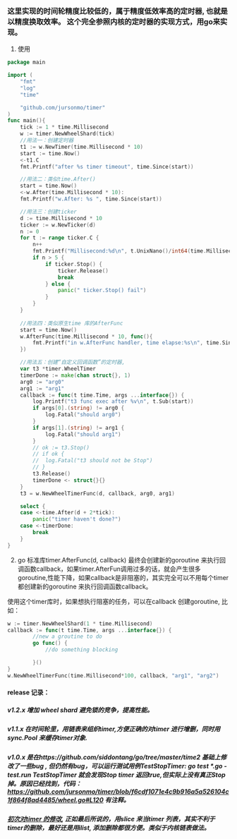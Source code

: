### 这里实现的时间轮精度比较低的，属于精度低效率高的定时器, 也就是以精度换取效率。 这个完全参照内核的定时器的实现方式，用go来实现。 

1. 使用
```go
package main

import (
	"fmt"
	"log"
	"time"

	"github.com/jursonmo/timer"
)
func main(){
	tick := 1 * time.Millisecond
	w := timer.NewWheelShard(tick)
	//用法一：创建定时器
	t1 := w.NewTimer(time.Millisecond * 10)
	start := time.Now()
	<-t1.C
	fmt.Printf("after %s timer timeout", time.Since(start))

	//用法二：类似time.After()
	start = time.Now()
	<-w.After(time.Millisecond * 10):
	fmt.Printf("w.After: %s ", time.Since(start))

	//用法三：创建ticker
	d := time.Millisecond * 10
	ticker := w.NewTicker(d)
	n := 0
	for t := range ticker.C {
		n++
		fmt.Printf("Millisecond:%d\n", t.UnixNano()/int64(time.Millisecond))
		if n > 5 {
			if ticker.Stop() {
				ticker.Release()
				break
			} else {
				panic(" ticker.Stop() fail")
			}
		}
	}
	
	//用法四：类似原生time 库的AfterFunc
	start = time.Now()
	w.AfterFunc(time.Millisecond * 10, func(){
		fmt.Printf("in w.AfterFunc handler, time elapse:%s\n", time.Since(start))
	})

	//用法五：创建“自定义回调函数”的定时器, 
	var t3 *timer.WheelTimer
	timerDone := make(chan struct{}, 1)
	arg0 := "arg0"
	arg1 := "arg1"
	callback := func(t time.Time, args ...interface{}) {
		log.Printf("t3 func exec after %v\n", t.Sub(start))
		if args[0].(string) != arg0 {
			log.Fatal("should arg0")
		}
		if args[1].(string) != arg1 {
			log.Fatal("should arg1")
		}
		// ok := t3.Stop()
		// if ok {
		// 	log.Fatal("t3 should not be Stop")
		// }
		t3.Release()
		timerDone <- struct{}{}
	}
	t3 = w.NewWheelTimerFunc(d, callback, arg0, arg1)

	select {
	case <-time.After(d + 2*tick):
		panic("timer haven't done?")
	case <-timerDone:
		break
    }
}
```
2. go 标准库timer.AfterFunc(d, callback) 最终会创建新的goroutine 来执行回调函数callback，如果timer.AfterFun调用过多的话，就会产生很多goroutine,性能下降，如果callback是非阻塞的，其实完全可以不用每个timer 都创建新的goroutine 来执行回调函数callback。

使用这个timer库时，如果想执行阻塞的任务，可以在callback 创建goroutine, 比如：
```go
w := timer.NewWheelShard(1 * time.Millisecond)
callback := func(t time.Time, args ...interface{}) {
        //new a groutine to do 
        go func() {
            //do something blocking

        }()
}
w.NewWheelTimerFunc(time.Millisecond*100, callback, "arg1", "arg2")

```
#### release 记录：
##### v1.2.x 增加 wheel shard 避免锁的竞争，提高性能。
##### v1.1.x 在时间轮里，用链表来组织timer,方便正确的对timer 进行增删，同时用sync.Pool 来缓存timer对象.
##### v1.0.x 是在https://github.com/siddontang/go/tree/master/time2 基础上修改了一些bug , 但仍然有bug，可以运行测试用例TestStopTimer: go test *.go -test.run TestStopTimer 就会发现Stop timer 返回true,但实际上没有真正Stop 掉。原因已经找到，代码：https://github.com/jursonmo/timer/blob/f6cdf1071e4c9b916a5a526104c1f864f8ad4485/wheel.go#L120 有注释。

##### [初次对timer 的修改](https://github.com/jursonmo/gocode/tree/master/src/timer), 正如最后所说的，用slice 来当timer 列表，其实不利于timer的删除，最好还是用ilist, 添加删除都很方便。类似于内核链表做法。